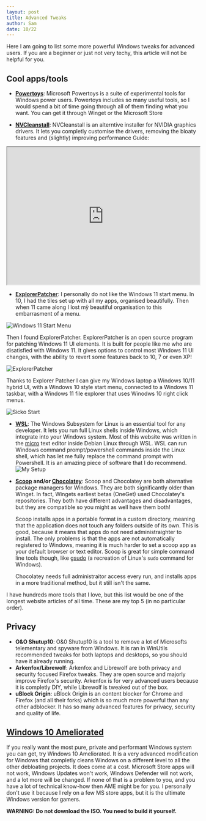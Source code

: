 ```yaml
---
layout: post
title: Advanced Tweaks
author: Sam
date: 10/22
---
```


Here I am going to list some more powerful Windows tweaks for advanced users. If you are a beginner or just not very techy, this article will not be helpful for you.

## Cool apps/tools

- **[Powertoys](https://learn.microsoft.com/en-us/windows/powertoys/)**: 
Microsoft Powertoys is a suite of experimental tools for Windows power users. Powertoys includes so many useful tools, so I would spend a bit of time going through all of them finding what you want. You can get it through Winget or the Microsoft Store


- **[NVCleanstall](https://www.techpowerup.com/nvcleanstall/)**: 
NVCleanstall is an alterntive installer for NVIDIA graphics drivers. It lets you completly customise the drivers, removing the bloaty features and (slightly) improving performance
Guide:

<iframe width="100%" height="360"
src="https://piped.kavin.rocks/embed/watch?v=LR1XkjtylCM">
</iframe>

- **[ExplorerPatcher](https://github.com/valinet/ExplorerPatcher)**: 
I personally do not like the Windows 11 start menu. In 10, I had the tiles set up with all my apps, organised beautifully. Then when 11 came along I lost mÿ beautiful organisation to this embarrasment of a menu. 

![Windows 11 Start Menu](https://github.com/Dispatch9001/moonwalk/raw/master/images/trashstart.png)

Then I found ExplorerPatcher. ExplorerPatcher is an open source program for patching Windows 11 UI elements. It is built for people like me who are disatisfied with Windows 11. It gives options to control most Windows 11 UI changes, with the ability to revert some features back to 10, 7 or even XP!

![ExplorerPatcher](https://github.com/Dispatch9001/moonwalk/raw/master/images/ep.png)

Thanks to Explorer Patcher I can give my Windows laptop a Windows 10/11 hybrid UI, with a Windows 10 style start menu, connected to a Windows 11 taskbar, with a Windows 11 file explorer that uses Winodws 10 right click menus.

![Sicko Start](https://github.com/Dispatch9001/moonwalk/raw/master/images/sickostart.png)


- **[WSL](https://learn.microsoft.com/en-us/windows/wsl/)**: 
The Windows Subsystem for Linux is an essential tool for any developer. It lets you run full Linux shells inside Windows, which integrate into your Windows system. Most of this website was written in the [micro](https://micro-editor.github.io/) text editor inside Debian Linux through WSL. WSL can run Windows command prompt/powershell commands inside the Linux shell, which has let me fully replace the command prompt with Powershell. It is an amazing piece of software that I do recommend.
![My Setup](https://github.com/Dispatch9001/moonwalk/raw/master/images/deb.png)


- **[Scoop](https://scoop.sh/) and/or [Chocolatey](https://chocolatey.org/)**: 
Scoop and Chocolatey are both alternative package managers for Windows. They are both significantly older than Winget. In fact, Wingets earliest betas (OneGet) used Chocolatey's repositories. They both have different advantages and disadvantages, but they are compatible so you might as well have them both! 

	Scoop installs apps in a portable format in a custom directory, meaning that the application does not touch any folders outside of its own. This is good, because it means that apps do not need administraighter to install. The only problems is that the apps are not automatically registered to Windows, meaning it is much harder to set a scoop app as your default browser or text editor. Scoop is great for simple command line tools though, like [gsudo](https://github.com/gerardog/gsudo#gsudomodule) (a recreation of Linux's `sudo` command for Windows).

	Chocolatey needs full administraitor access every run, and installs apps in a more traditional method, but it still isn't the same.


I have hundreds more tools that I love, but this list would be one of the longest website articles of all time. These are my top 5 (in no particular order).

## Privacy

- **O&O Shutup10**: 
O&0 Shutup10 is a tool to remove a lot of Microsofts telementary and spyware from Windows. It is ran in WinUtils recommended tweaks for both laptops and desktops, so you should have it already running.
- **Arkenfox/Librewolf**: 
Arkenfox and Librewolf are both privacy and security focused Firefox tweaks. They are open source and majorly improve Firefox's security. Arkenfox is for very advanced users because it is completly DIY, while Librewolf is tweaked out of the box.
- **uBlock Origin**: 
uBlock Origin is an content blocker for Chrome and Firefox (and all their forks) which is so much more powerful than any other adblocker. It has so many advanced features for privacy, security and quality of life.

## [Windows 10 Ameliorated](https://ameliorated.info/#)

If you really want the most pure, private and performant Windows system you can get, try Windows 10 Ameliorated. It is a very advanced modification for Windows that completly cleans Windows on a different level to all the other debloating projects. It does come at a cost. Microsoft Store apps will not work, Windows Updates won't work, Windows Defender will not work, and a lot more will be changed. If none of that is a problem to you, and you have a lot of technical know-how then AME might be for you. I personally don't use it because I rely on a few MS store apps, but it is the ultimate Windows version for gamers.

**WARNING: Do not download the ISO. You need to build it yourself.**
